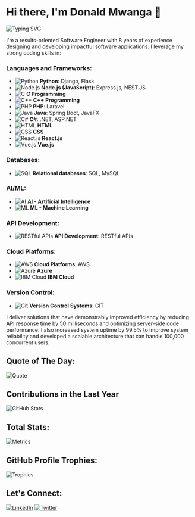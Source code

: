 # Hi there, I'm Donald Mwanga 👋

![Typing SVG](https://readme-typing-svg.herokuapp.com?color=%2336BCF7&lines=Computer+Engineer;Software+Engineer;Backend+Developer;Frontend+Developer;Full+Stack+Developer;UI%2FUX+Designer)

I'm a results-oriented Software Engineer with 8 years of experience designing and developing impactful software applications. I leverage my strong coding skills in:

### Languages and Frameworks:
- ![Python](https://img.shields.io/badge/-Python-3776AB?style=flat&logo=python&logoColor=white) **Python**: Django, Flask
- ![Node.js](https://img.shields.io/badge/-Node.js-339933?style=flat&logo=nodedotjs&logoColor=white) **Node.js (JavaScript)**: Express.js, NEST.JS
- ![C](https://img.shields.io/badge/-C-00599C?style=flat&logo=c&logoColor=white) **C Programming**
- ![C++](https://img.shields.io/badge/-C++-00599C?style=flat&logo=cplusplus&logoColor=white) **C++ Programming**
- ![PHP](https://img.shields.io/badge/-PHP-777BB4?style=flat&logo=php&logoColor=white) **PHP**: Laravel
- ![Java](https://img.shields.io/badge/-Java-007396?style=flat&logo=java&logoColor=white) **Java**: Spring Boot, JavaFX
- ![C#](https://img.shields.io/badge/-C%23-239120?style=flat&logo=csharp&logoColor=white) **C#**: .NET, ASP.NET
- ![HTML](https://img.shields.io/badge/-HTML5-E34F26?style=flat&logo=html5&logoColor=white) **HTML**
- ![CSS](https://img.shields.io/badge/-CSS3-1572B6?style=flat&logo=css3&logoColor=white) **CSS**
- ![React.js](https://img.shields.io/badge/-React-61DAFB?style=flat&logo=react&logoColor=white) **React.js**
- ![Vue.js](https://img.shields.io/badge/-Vue.js-4FC08D?style=flat&logo=vue-dot-js&logoColor=white) **Vue.js**

### Databases:
- ![SQL](https://img.shields.io/badge/-SQL-4479A1?style=flat&logo=mysql&logoColor=white) **Relational databases**: SQL, MySQL

### AI/ML:
- ![AI](https://img.shields.io/badge/-AI-007396?style=flat&logo=ai&logoColor=white) **AI - Artificial Intelligence**
- ![ML](https://img.shields.io/badge/-ML-007396?style=flat&logo=ml&logoColor=white) **ML - Machine Learning**

### API Development:
- ![RESTful APIs](https://img.shields.io/badge/-APIs-FF6C37?style=flat&logo=api&logoColor=white) **API Development**: RESTful APIs

### Cloud Platforms:
- ![AWS](https://img.shields.io/badge/-AWS-232F3E?style=flat&logo=amazon-aws&logoColor=white) **Cloud Platforms**: AWS
- ![Azure](https://img.shields.io/badge/-Azure-0078D4?style=flat&logo=microsoft-azure&logoColor=white) **Azure**
- ![IBM Cloud](https://img.shields.io/badge/-IBM%20Cloud-1261FE?style=flat&logo=ibm-cloud&logoColor=white) **IBM Cloud**

### Version Control:
- ![Git](https://img.shields.io/badge/-Git-F05032?style=flat&logo=git&logoColor=white) **Version Control Systems**: GIT

I deliver solutions that have demonstrably improved efficiency by reducing API response time by 50 milliseconds and optimizing server-side code performance. I also increased system uptime by 99.5% to improve system reliability and developed a scalable architecture that can handle 100,000 concurrent users.

## Quote of The Day:
![Quote](https://quotes-github-readme.vercel.app/api?type=horizontal&theme=tokyonight)

## Contributions in the Last Year
![GitHub Stats](https://github-readme-stats.vercel.app/api?username=TheDonDev&show_icons=true&theme=radical&include_all_commits=true)

## Total Stats:
![Metrics](https://github.com/TheDonDev/TheDonDev/blob/main/github-metrics.svg)

## GitHub Profile Trophies:
![Trophies](https://github-profile-trophy.vercel.app/?username=TheDonDev&theme=radical&margin-w=15)

## Let's Connect:
[![LinkedIn](https://img.shields.io/badge/LinkedIn-blue?style=for-the-badge&logo=linkedin)](https://www.linkedin.com/in/donald-mwanga-4bb5abba)
[![Twitter](https://img.shields.io/badge/Twitter-blue?style=for-the-badge&logo=twitter)](https://twitter.com/your-twitter-handle)
